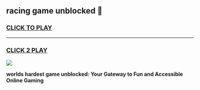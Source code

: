 
## racing game unblocked 👋
<h3>
<a href="https://premium.freeplayer.one?title=racing_game_unblocked&ref=13F">CLICK TO PLAY</a></h3>
<hr>

<h3>
<a href="https://premium.freeplayer.one?title=racing_game_unblocked&ref=13F">CLICK 2 PLAY</a>
  
</h3>

<a href="https://premium.freeplayer.one?title=racing_game_unblocked&ref=12F/"><img src="https://clearcache.store/games.png"></a>


**worlds hardest game unblocked: Your Gateway to Fun and Accessible Online Gaming**
